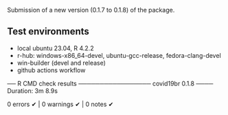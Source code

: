 
Submission of a new version (0.1.7 to 0.1.8) of the package.

## Test environments

* local ubuntu 23.04, R 4.2.2
* r-hub: windows-x86_64-devel, ubuntu-gcc-release, fedora-clang-devel
* win-builder (devel and release)
* github actions workflow

  
── R CMD check results ───────────────── covid19br 0.1.8 ────
Duration: 3m 8.9s

0 errors ✔ | 0 warnings ✔ | 0 notes ✔

